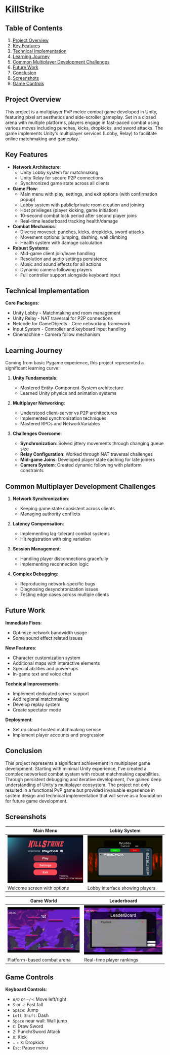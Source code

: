 # KillStrike

## Table of Contents

1. [Project Overview](#project-overview)
2. [Key Features](#key-features)
3. [Technical Implementation](#technical-implementation)
4. [Learning Journey](#learning-journey)
5. [Common Multiplayer Development Challenges](#common-multiplayer-development-challenges)
6. [Future Work](#future-work)
7. [Conclusion](#conclusion)
8. [Screenshots](#screenshots)
9. [Game Controls](#game-controls)

## Project Overview <a name="project-overview"></a>

This project is a multiplayer PvP melee combat game developed in Unity, featuring pixel art aesthetics and side-scroller gameplay. Set in a closed arena with multiple platforms, players engage in fast-paced combat using various moves including punches, kicks, dropkicks, and sword attacks. The game implements Unity's multiplayer services (Lobby, Relay) to facilitate online matchmaking and gameplay.

## Key Features <a name="key-features"></a>

-   **Network Architecture**:
    -   Unity Lobby system for matchmaking
    -   Unity Relay for secure P2P connections
    -   Synchronized game state across all clients
-   **Game Flow**:
    -   Main menu with play, settings, and exit options (with confirmation popup)
    -   Lobby system with public/private room creation and joining
    -   Host privileges (player kicking, game initiation)
    -   10-second combat lock period after second player joins
    -   Real-time leaderboard tracking health/damage
-   **Combat Mechanics**:
    -   Diverse moveset: punches, kicks, dropkicks, sword attacks
    -   Movement options: jumping, dashing, wall climbing
    -   Health system with damage calculation
-   **Robust Systems**:
    -   Mid-game client join/leave handling
    -   Resolution and audio settings persistence
    -   Music and sound effects for all actions
    -   Dynamic camera following players
    -   Full controller support alongside keyboard input

## Technical Implementation <a name="technical-implementation"></a>

**Core Packages**:

-   Unity Lobby - Matchmaking and room management
-   Unity Relay - NAT traversal for P2P connections
-   Netcode for GameObjects - Core networking framework
-   Input System - Controller and keyboard input handling
-   Cinemachine - Camera follow mechanism

## Learning Journey <a name="learning-journey"></a>

Coming from basic Pygame experience, this project represented a significant learning curve:

1. **Unity Fundamentals**:

    - Mastered Entity-Component-System architecture
    - Learned Unity physics and animation systems

2. **Multiplayer Networking**:

    - Understood client-server vs P2P architectures
    - Implemented synchronization techniques
    - Mastered RPCs and NetworkVariables

3. **Challenges Overcome**:
    - **Synchronization**: Solved jittery movements through changing queue size
    - **Relay Configuration**: Worked through NAT traversal challenges
    - **Mid-game Joins**: Developed player state caching for late joiners
    - **Camera System**: Created dynamic following with platform constraints

## Common Multiplayer Development Challenges <a name="common-multiplayer-development-challenges"></a>

1. **Network Synchronization**:

    - Keeping game state consistent across clients
    - Managing authority conflicts

2. **Latency Compensation**:

    - Implementing lag-tolerant combat systems
    - Hit registration with ping variation

3. **Session Management**:

    - Handling player disconnections gracefully
    - Implementing reconnection logic

4. **Complex Debugging**:
    - Reproducing network-specific bugs
    - Diagnosing desynchronization issues
    - Testing edge cases across multiple clients

## Future Work <a name="future-work"></a>

**Immediate Fixes**:

-   Optimize network bandwidth usage
-   Some sound effect related issues

**New Features**:

-   Character customization system
-   Additional maps with interactive elements
-   Special abilities and power-ups
-   In-game text and voice chat

**Technical Improvements**:

-   Implement dedicated server support
-   Add regional matchmaking
-   Develop replay system
-   Create spectator mode

**Deployment**:

-   Set up cloud-hosted matchmaking service
-   Implement player accounts and progression

## Conclusion <a name="conclusion"></a>

This project represents a significant achievement in multiplayer game development. Starting with minimal Unity experience, I've created a complex networked combat system with robust matchmaking capabilities. Through persistent debugging and iterative development, I've gained deep understanding of Unity's multiplayer ecosystem. The project not only resulted in a functional PvP game but provided invaluable experience in system design and technical implementation that will serve as a foundation for future game development.

## Screenshots <a name="screenshots"></a>

| **Main Menu**                      | **Lobby System**                |
| ---------------------------------- | ------------------------------- |
| ![Main Menu](Preview/mainmenu.png) | ![Lobby](Preview/lobby.png)     |
| Welcome screen with options        | Lobby interface showing players |

| **Game World**                       | **Leaderboard**                         |
| ------------------------------------ | --------------------------------------- |
| ![Game World](Preview/gameworld.png) | ![Leaderboard](Preview/leaderboard.png) |
| Platform-based combat arena          | Real-time player rankings               |

## Game Controls <a name="game-controls"></a>

**Keyboard Controls**:

-   `A/D` or `←/→`: Move left/right
-   `S` or `↓`: Fast fall
-   `Space`: Jump
-   `Left Shift`: Dash
-   `Space` near wall: Wall jump
-   `C`: Draw Sword
-   `Z`: Punch/Sword Attack
-   `X`: Kick
-   `↓` + `X`: Dropkick
-   `Esc`: Pause menu
